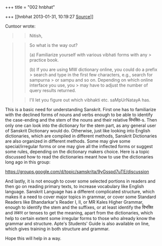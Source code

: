 +++
title = "002 hnbhat"

+++
[[hnbhat	2013-01-31, 10:19:27 [Source](https://groups.google.com/g/samskrita/c/uejRERGmrig)]]



Cuntoor wrote:  

> 
> > 
> > 
> > 
> > 
> > 
> > Nitish,  
> > 
> > 
> > 
> > 
> > 
> > 



> 
> > 
> > 
> > 
> > 
> > 
> > So what is the way out?  
> > 
> > 
> > 
> > \(a\) Familiarize yourself with various vibhati forms with any > practice book.  
> > 
> > \(b\) If you are using MW dictionary online, you could do a prefix > search and type in the first few characters, e.g., search for sampurna > or sampu and so on. Depending on which online interface you use, you > may have to adjust the number of query results returned.  
>   
> > 
> > I'll let you figure out which vibhakti etc. saMpUrNatayA has.  
>   
>   
> > 

  

  

This is a basic need for understanding Sanskrit. First one has to familiarize with the declined forms of nouns and verbs enough to be able to identify the case-ending and the stem of the nouns and their relative विभक्ति-s. Then only one can look into the dictionary for the stem part, as any general user of Sanskrit Dictionary would do. Otherwise, just like looking into English dictionaries, which are compiled in different methods, Sanskrit Dictionaries are also organized in different methods. Some may give some special/irregular forms or one may give all the inflected forms or suggest some rules, depending on the dictionary makers choice. Here is a topic discussed how to read the dictionaries meant how to use the dictionaries long ago in this group:

  

<https://groups.google.com/d/topic/samskrita/9yGsspd7uTE/discussion>  

  

And lastly, it is not enough to cover some selected portions in readers and then go on reading primary texts, to increase vocabulary like English language. Sanskrit Language has a different complicated structure, which makes it a need to cover major topics in grammar, or cover some Standard Readers like Bhandarkar's Reader I, II, or MR Kales Higher Grammar, enough to identify the stem and the suffixes, or at least identify the विभक्ति and लकार or tenses to get the meaning, apart from the dictionaries, which help to certain extent some irregular forms to those who already know the grammar and structure. Apte's Students' Guide is also available on line, which gives training in both structure and grammar.

  

Hope this will help in a way.

  

  

  

  

  

  

  



